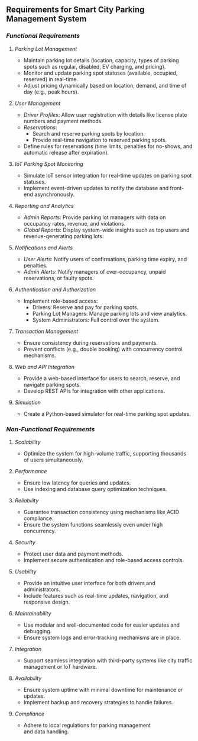 ## Requirements for Smart City Parking Management System

### *Functional Requirements*

1. *Parking Lot Management*
   - Maintain parking lot details (location, capacity, types of parking spots such as regular, disabled, EV charging, and pricing).
   - Monitor and update parking spot statuses (available, occupied, reserved) in real-time.
   - Adjust pricing dynamically based on location, demand, and time of day (e.g., peak hours).

2. *User Management*
   - *Driver Profiles*: Allow user registration with details like license plate numbers and payment methods.
   - *Reservations*:
     - Search and reserve parking spots by location.
     - Provide real-time navigation to reserved parking spots.
   - Define rules for reservations (time limits, penalties for no-shows, and automatic release after expiration).

3. *IoT Parking Spot Monitoring*
   - Simulate IoT sensor integration for real-time updates on parking spot statuses.
   - Implement event-driven updates to notify the database and front-end asynchronously.

4. *Reporting and Analytics*
   - *Admin Reports*: Provide parking lot managers with data on occupancy rates, revenue, and violations.
   - *Global Reports*: Display system-wide insights such as top users and revenue-generating parking lots.

5. *Notifications and Alerts*
   - *User Alerts*: Notify users of confirmations, parking time expiry, and penalties.
   - *Admin Alerts*: Notify managers of over-occupancy, unpaid reservations, or faulty spots.

6. *Authentication and Authorization*
   - Implement role-based access:
     - Drivers: Reserve and pay for parking spots.
     - Parking Lot Managers: Manage parking lots and view analytics.
     - System Administrators: Full control over the system.

7. *Transaction Management*
   - Ensure consistency during reservations and payments.
   - Prevent conflicts (e.g., double booking) with concurrency control mechanisms.

8. *Web and API Integration*
   - Provide a web-based interface for users to search, reserve, and navigate parking spots.
   - Develop REST APIs for integration with other applications.

9. *Simulation*
   - Create a Python-based simulator for real-time parking spot updates.

### *Non-Functional Requirements*

1. *Scalability*
   - Optimize the system for high-volume traffic, supporting thousands of users simultaneously.

2. *Performance*
   - Ensure low latency for queries and updates.
   - Use indexing and database query optimization techniques.

3. *Reliability*
   - Guarantee transaction consistency using mechanisms like ACID compliance.
   - Ensure the system functions seamlessly even under high concurrency.

4. *Security*
   - Protect user data and payment methods.
   - Implement secure authentication and role-based access controls.

5. *Usability*
   - Provide an intuitive user interface for both drivers and administrators.
   - Include features such as real-time updates, navigation, and responsive design.

6. *Maintainability*
   - Use modular and well-documented code for easier updates and debugging.
   - Ensure system logs and error-tracking mechanisms are in place.

7. *Integration*
   - Support seamless integration with third-party systems like city traffic management or IoT hardware.

8. *Availability*
   - Ensure system uptime with minimal downtime for maintenance or updates.
   - Implement backup and recovery strategies to handle failures.

9. *Compliance*
   - Adhere to local regulations for parking management and data handling.
